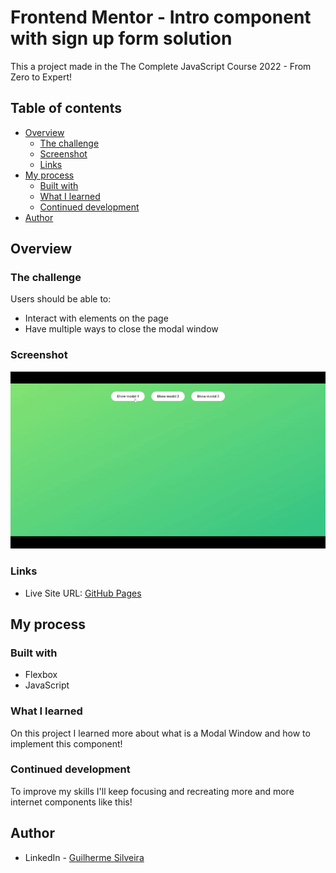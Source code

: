 # Frontend Mentor - Intro component with sign up form solution

This a project made in the The Complete JavaScript Course 2022 - From Zero to Expert!

## Table of contents

- [Overview](#overview)
  - [The challenge](#the-challenge)
  - [Screenshot](#screenshot)
  - [Links](#links)
- [My process](#my-process)
  - [Built with](#built-with)
  - [What I learned](#what-i-learned)
  - [Continued development](#continued-development)
- [Author](#author)

## Overview

### The challenge

Users should be able to:

- Interact with elements on the page
- Have multiple ways to close the modal window

### Screenshot

![](/Modal-Windows-Gif.gif)

### Links

- Live Site URL: [GitHub Pages](https://guisilveira.github.io/Modal-Window/)

## My process

### Built with

- Flexbox
- JavaScript

### What I learned

On this project I learned more about what is a Modal Window and how to implement this component!

### Continued development

To improve my skills I'll keep focusing and recreating more and more internet components like this!

## Author

- LinkedIn - [Guilherme Silveira](https://www.linkedin.com/in/guilherme-silveira-coutinho/)
